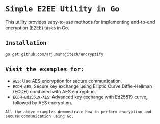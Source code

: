 # `Simple E2EE Utility in Go`

This utility provides easy-to-use methods for implementing end-to-end encryption (E2EE) tasks in Go.

## `Installation`

```bash
go get github.com/arjunshajitech/encryptify
```

## `Visit the examples for:`

- `AES`: Use AES encryption for secure communication.
- `ECDH-AES`: Secure key exchange using Elliptic Curve Diffie-Hellman (ECDH) combined with AES encryption.
- `ECDH-Ed25519-AES`: Advanced key exchange with Ed25519 curve, followed by AES encryption.

`All the above examples demonstrate how to perform encryption and secure communication using Go.`
